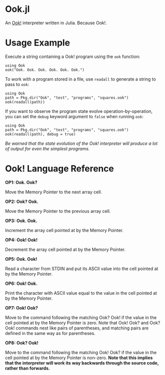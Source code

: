 Ook.jl
======

An [Ook!](http://www.dangermouse.net/esoteric/ook.html) interpreter written
in Julia. Because Ook!.

# Usage Example

Execute a string containing a Ook! program using the `ook` function:

```
using Ook
ook("Ook. Ook. Ook. Ook. Ook. Ook.")
```

To work with a program stored in a file, use `readall` to generate a string
to pass to `ook`:

```
using Ook
path = Pkg.dir("Ook", "test", "programs", "squares.ook")
ook(readall(path))
```

If you want to observe the program state evolve operation-by-operation, you
can set the `debug` keyword argument to `false` when running `ook`:

```
using Ook
path = Pkg.dir("Ook", "test", "programs", "squares.ook")
ook(readall(path), debug = true)
```

*Be warned that the state evolution of the Ook! interpreter will produce a lot
of output for even the simplest programs.*

# Ook! Language Reference

**OP1: Ook. Ook?**

Move the Memory Pointer to the next array cell.

**OP2: Ook? Ook.**

Move the Memory Pointer to the previous array cell.

**OP3: Ook. Ook.**

Increment the array cell pointed at by the Memory Pointer.

**OP4: Ook! Ook!**

Decrement the array cell pointed at by the Memory Pointer.

**OP5: Ook. Ook!**

Read a character from STDIN and put its ASCII value into the cell
pointed at by the Memory Pointer.

**OP6: Ook! Ook.**

Print the character with ASCII value equal to the value in the cell
pointed at by the Memory Pointer.

**OP7: Ook! Ook?**

Move to the command following the matching Ook? Ook! if the value in
the cell pointed at by the Memory Pointer is zero. Note that
Ook! Ook? and Ook? Ook! commands nest like pairs of parentheses, and
matching pairs are defined in the same way as for parentheses.

**OP8: Ook? Ook!**

Move to the command following the matching Ook! Ook? if the value in
the cell pointed at by the Memory Pointer is non-zero. **Note that this
implies that the interpreter will work its way backwards through the
source code, rather than forwards.**
